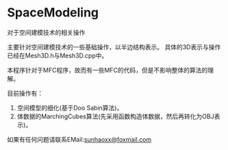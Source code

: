 # SpaceModeling
对于空间建模技术的相关操作

主要针对空间建模技术的一些基础操作，以半边结构表示。
具体的3D表示与操作已经在Mesh3D.h与Mesh3D.cpp中。

本程序针对于MFC程序，故而有一些MFC的代码，但是不影响整体的算法的理解。

目前操作有：
1. 空间模型的细化(基于Doo Sabin算法)。
2. 体数据的MarchingCubes算法(先采用函数构造体数据，然后再转化为OBJ表示)。

如果有任何问题请联系EMail:sunhaoxx@foxmail.com
